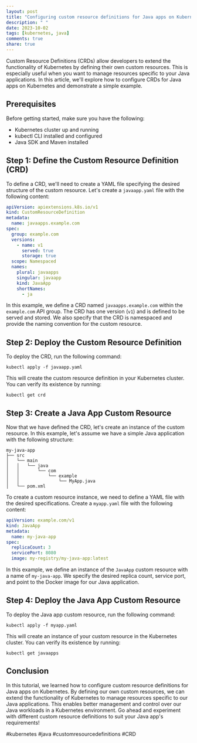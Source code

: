 ```yaml
---
layout: post
title: "Configuring custom resource definitions for Java apps on Kubernetes"
description: " "
date: 2023-10-02
tags: [kubernetes, java]
comments: true
share: true
---
```


Custom Resource Definitions (CRDs) allow developers to extend the functionality of Kubernetes by defining their own custom resources. This is especially useful when you want to manage resources specific to your Java applications. In this article, we'll explore how to configure CRDs for Java apps on Kubernetes and demonstrate a simple example.

## Prerequisites

Before getting started, make sure you have the following:

- Kubernetes cluster up and running
- kubectl CLI installed and configured
- Java SDK and Maven installed

## Step 1: Define the Custom Resource Definition (CRD)

To define a CRD, we'll need to create a YAML file specifying the desired structure of the custom resource. Let's create a `javaapp.yaml` file with the following content:

```yaml
apiVersion: apiextensions.k8s.io/v1
kind: CustomResourceDefinition
metadata:
  name: javaapps.example.com
spec:
  group: example.com
  versions:
    - name: v1
      served: true
      storage: true
  scope: Namespaced
  names:
    plural: javaapps
    singular: javaapp
    kind: JavaApp
    shortNames:
      - ja
```

In this example, we define a CRD named `javaapps.example.com` within the `example.com` API group. The CRD has one version (`v1`) and is defined to be served and stored. We also specify that the CRD is namespaced and provide the naming convention for the custom resource.

## Step 2: Deploy the Custom Resource Definition

To deploy the CRD, run the following command:

```shell
kubectl apply -f javaapp.yaml
```

This will create the custom resource definition in your Kubernetes cluster. You can verify its existence by running:

```shell
kubectl get crd
```

## Step 3: Create a Java App Custom Resource

Now that we have defined the CRD, let's create an instance of the custom resource. In this example, let's assume we have a simple Java application with the following structure:

```
my-java-app
├── src
│   └── main
│   │   └── java
│   │       └── com
│   │           └── example
│   │               └── MyApp.java
│   └── pom.xml
```

To create a custom resource instance, we need to define a YAML file with the desired specifications. Create a `myapp.yaml` file with the following content:

```yaml
apiVersion: example.com/v1
kind: JavaApp
metadata:
  name: my-java-app
spec:
  replicaCount: 3
  servicePort: 8080
  image: my-registry/my-java-app:latest
```

In this example, we define an instance of the `JavaApp` custom resource with a name of `my-java-app`. We specify the desired replica count, service port, and point to the Docker image for our Java application.

## Step 4: Deploy the Java App Custom Resource

To deploy the Java app custom resource, run the following command:

```shell
kubectl apply -f myapp.yaml
```

This will create an instance of your custom resource in the Kubernetes cluster. You can verify its existence by running:

```shell
kubectl get javaapps
```

## Conclusion

In this tutorial, we learned how to configure custom resource definitions for Java apps on Kubernetes. By defining our own custom resources, we can extend the functionality of Kubernetes to manage resources specific to our Java applications. This enables better management and control over our Java workloads in a Kubernetes environment. Go ahead and experiment with different custom resource definitions to suit your Java app's requirements!

#kubernetes #java #customresourcedefinitions #CRD